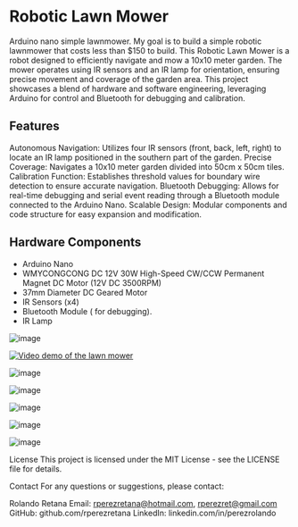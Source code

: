 # Robotic Lawn Mower
 Arduino nano simple lawnmower.
 My goal is to build a simple robotic lawnmower that costs less than $150 to build. This Robotic Lawn Mower is a robot designed to efficiently navigate and mow a 10x10 meter garden. The mower operates using IR sensors and an IR lamp for orientation, ensuring precise movement and coverage of the garden area. This project showcases a blend of hardware and software engineering, leveraging Arduino for control and Bluetooth for debugging and calibration.

## Features
Autonomous Navigation: Utilizes four IR sensors (front, back, left, right) to locate an IR lamp positioned in the southern part of the garden.
Precise Coverage: Navigates a 10x10 meter garden divided into 50cm x 50cm tiles.
Calibration Function: Establishes threshold values for boundary wire detection to ensure accurate navigation.
Bluetooth Debugging: Allows for real-time debugging and serial event reading through a Bluetooth module connected to the Arduino Nano.
Scalable Design: Modular components and code structure for easy expansion and modification.

## Hardware Components
* Arduino Nano
* WMYCONGCONG DC 12V 30W High-Speed CW/CCW Permanent Magnet DC Motor (12V DC 3500RPM)
* 37mm Diameter DC Geared Motor
* IR Sensors (x4)
* Bluetooth Module ( for debugging).
* IR Lamp

![image](https://github.com/rperezretana/Tiny-Cheap-Arduino-Lawn-Mower/assets/2858366/d70abb5f-f2c5-4f14-83b4-718e7b83d9e7)

[![Video demo of the lawn mower](https://img.youtube.com/vi/03dL16k8Z_A/0.jpg)](https://www.youtube.com/watch?v=03dL16k8Z_A)

![image](https://github.com/rperezretana/Tiny-Cheap-Arduino-Lawn-Mower/assets/2858366/c8f6a307-5af5-4a3f-8a12-e7fcdb4d9da3)

![image](https://github.com/rperezretana/Tiny-Cheap-Arduino-Lawn-Mower/assets/2858366/d9d967b6-d55b-4eee-a9c9-35b9e8203b1f)

![image](https://github.com/rperezretana/Tiny-Cheap-Arduino-Lawn-Mower/assets/2858366/4247fa73-6522-4642-a8f0-9f3ff464b527)

![image](https://github.com/rperezretana/Tiny-Cheap-Arduino-Lawn-Mower/assets/2858366/8861390a-76cb-4cfe-88a7-ec32593e01dc)

![image](https://github.com/rperezretana/Tiny-Cheap-Arduino-Lawn-Mower/assets/2858366/5b92ccac-73b8-4a3a-b27c-b51e67258a29)


License
This project is licensed under the MIT License - see the LICENSE file for details.

Contact
For any questions or suggestions, please contact:

Rolando Retana
Email: rperezretana@hotmail.com, rperezret@gmail.com
GitHub: github.com/rperezretana
LinkedIn: linkedin.com/in/perezrolando
